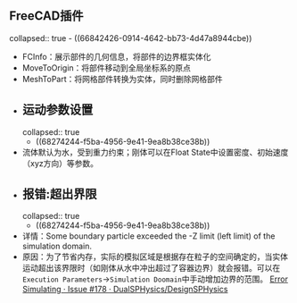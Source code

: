## FreeCAD插件
collapsed:: true
	- ((66842426-0914-4642-bb73-4d47a8944cbe))
- FCInfo：展示部件的几何信息，将部件的边界框实体化
- MoveToOrigin：将部件移动到全局坐标系的原点
- MeshToPart：将网格部件转换为实体，同时删除网格部件
- ## 运动参数设置
  collapsed:: true
	- ((68274244-f5ba-4956-9e41-9ea8b38ce38b))
- 流体默认为水，受到重力约束；刚体可以在Float State中设置密度、初始速度（xyz方向）等参数。
- ## 报错:超出界限
  collapsed:: true
	- ((68274244-f5ba-4956-9e41-9ea8b38ce38b))
- 详情：Some boundary particle exceeded the -Z limit (left limit) of the simulation domain.
- 原因：为了节省内存，实际的模拟区域是根据存在粒子的空间确定的，当实体运动超出该界限时（如刚体从水中冲出超过了容器边界）就会报错。可以在`Execution Parameters`->`Simulation Doomain`中手动增加边界的范围。 [Error Simulating · Issue #178 · DualSPHysics/DesignSPHysics](https://github.com/DualSPHysics/DesignSPHysics/issues/178)
